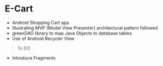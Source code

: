 # E-Cart

- Android Shopping Cart app
- Illustrating MVP (Model View Presenter) architectural pattern followed
- greenDAO library to map Java Objects to database tables
- Use of Android Recycler View


>To DO
- Introduce Fragments

